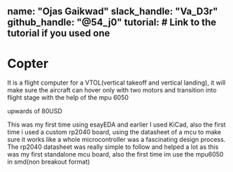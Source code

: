 name: "Ojas Gaikwad"
slack_handle: "Va_D3r"
github_handle: "@54_j0"
tutorial: # Link to the tutorial if you used one
---

# Copter

It is a flight computer for a VTOL(vertical takeoff and vertical landing), it will make sure the aircraft can hover only with two motors and transition into flight stage with the help of the mpu 6050

upwards of 80USD

This was my first time using esayEDA and earlier I used KiCad, also the first time i used a custom rp2040 board, using the datasheet of a mcu to make sure it works like a whole microcontroller was a fascinating design process. The rp2040 datasheet was really simple to follow and helped a lot as this was my first standalone mcu board, also the first time im use the mpu6050 in smd(non breakout format)
